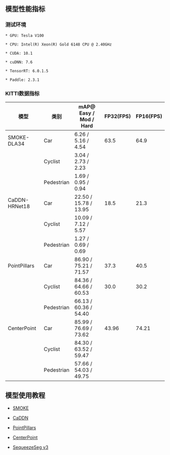 ## 模型性能指标

### 测试环境

    * GPU: Tesla V100

    * CPU: Intel(R) Xeon(R) Gold 6148 CPU @ 2.40GHz

    * CUDA: 10.1

    * cuDNN: 7.6

    * TensorRT: 6.0.1.5

    * Paddle: 2.3.1

### KITTI数据指标

|模型|类别|mAP@ Easy / Mod / Hard| FP32(FPS) | FP16(FPS) |
|-|-|-|-|-|
|SMOKE-DLA34|Car|6.26 / 5.16 / 4.54|63.5|64.9|
||Cyclist|3.04 / 2.73 / 2.23|||
||Pedestrian|1.69 / 0.95 / 0.94|||
|CaDDN-HRNet18|Car|22.50  / 15.78  / 13.95|18.5|21.3|
||Cyclist|10.09  / 7.12 /  5.57|||
||Pedestrian|1.27  / 0.69  / 0.69|||
|PointPillars|Car|86.90 / 75.21 / 71.57|37.3|40.5|
||Cyclist|84.36 / 64.66 / 60.53|30.0|30.2|  
||Pedestrian|66.13 / 60.36 / 54.40|||  
|CenterPoint|Car|85.99 / 76.69 / 73.62|43.96|74.21|
||Cyclist|84.30 / 63.52 / 59.47|||
||Pedestrian|57.66 / 54.03 / 49.75|||


## 模型使用教程

  * [SMOKE](./models/smoke)

  * [CaDDN](./models/caddn)

  * [PointPillars](./models/pointpillars)

  * [CenterPoint](./docs/models/centerpoint)

  * [SequeezeSeg v3](./models/squeezesegv3)
